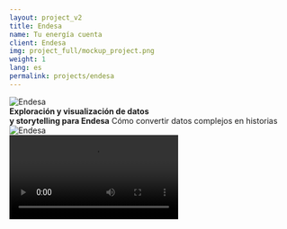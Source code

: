 ```yaml
---
layout: project_v2
title: Endesa
name: Tu energía cuenta
client: Endesa
img: project_full/mockup_project.png
weight: 1
lang: es
permalink: projects/endesa
---
```


<div class="w-100 mt5 mb7 hero">
  <div class="container h-100 flex flex-wrap flex-nowrap-ns items-center justify-between">
    <div class="w-100 w-20-ns mt5 mb4 mt0-ns mb0-ns"><img src="{% asset 'project_full/endesa_logo' @path %}" alt="Endesa" /></div>
    <div class="w-100 w-40-ns f3">
      <strong class="db mb2">
        Exploración y visualización de datos<br />
        y storytelling para Endesa</strong>
      <span class="db fw3">Cómo convertir datos complejos en historias</span>
    </div>
    <div class="w-34-ns mt5-ns mr4-ns nl5 nr4 relative">
      <img src="{% asset 'project_full/mobile_screenshot_1' @path %}" alt="Endesa" />
      <div class="absolute" style="top: 14.4%; left: 21%; width: 67.715%; height: 100%;">
        <div class="absolute overflow-y-hidden" style="height: 72.045%; border-bottom-left-radius: 10% 5%; border-bottom-right-radius: 10% 5%;">
          <video class="w-100" src="{% asset 'project_full/video/coverymovilscrollytelling.mp4' @path %}" autoplay loop></video>
        </div>
      </div>
    </div>
  </div>
</div>

<div class="dn-ns">
  <div class="mb7 cf"></div>
  <div class="mb6 cf"></div>
</div>

<div class="container cf">
  <div class="sidebar fl dn db-ns">
    <ul class="list f7 pl0 pr5">
      <li class="mb3 pointer"><a class="link" href="#proyecto">El proyecto</a></li>
      <li class="mb3 pointer"><a class="link" href="#claves">Claves</a></li>
      <li class="mb3 pointer"><a class="link" href="#storytelling">Storytelling</a></li>
      <li class="mb3 pointer"><a class="link" href="#consumo-energia">Visualización</a></li>
      <li class="mb3 pointer"><a class="link" href="#analisis">Análisis de datos</a></li>
      <li class="mb3 pointer"><a class="link" href="#resultado">El resultado</a></li>
    </ul>
  </div>

  <div class="main fl w-100">
    <section class="mb5 mb6-ns">
      <div id="proyecto" class="anchor"></div>
      <div class="cf w-100 mb5 mb6-ns">
        <h3 class="fl w-100 w-col-a-ns mb4">Proyecto</h3>
        <div class="fl w-100 w-col-b-ns">
          <p>
            Tu energía cuenta es un site que explica cómo somos los hogares españoles de acuerdo a nuestro consumo de energía a través de
            análisis de datos, visualizaciones interactivas y reportajes periodísticos.
          </p>
          <p>
            Hemos analizado los datos de consumo eléctrico de millones de hogares españoles para definir una serie de tipos de hogares en
            base a su consumo eléctrico, su composición, y sus actividades.
          </p>
          <p>
            Hemos puesto en contexto los datos de consumo de Endesa con diversas fuentes externas para darles contexto y entender mejor cómo
            somos los hogares españoles. En colaboración con <a href="https://www.webedia.es" target="_blank">Webedia</a>. Visita el proyecto en <a href="https://tuenergiacuenta.es">tuenergiacuenta.es</a>.
          </p>
        </div>
      </div>
      <div id="claves" class="anchor"></div>
      <div class="cf w-100">
        <h3 class="fl w-100 w-col-a-ns mb4">Claves</h3>
        <div class="fl w-100 w-col-b-ns">
          <div class="flex mb5">
            <div class="w-50 pr3 pr5-ns">
              <img class="db mb4 h3" src="{% asset 'project_full/claves-1' @path %}" alt="Exploración y análisis de datos" />
              <strong class="db mb2">Exploración y análisis de datos</strong>
              <p>
                Análisis de millones de registros de consumo eléctrico horario y búsqueda de fuentes de datos públicas y abiertas para
                contextualizar y enriquecer los datos.
              </p>
            </div>
            <div class="w-50">
              <img class="db mb4 h3" src="{% asset 'project_full/claves-2' @path %}" alt="Visualizaciones" />
              <strong class="db mb2">Visualizaciones</strong>
              <p>
                Transformamos los datos complejos en visualizaciones que permiten comprender de forma intuitiva distintas facetas de los
                mismos.
              </p>
            </div>
          </div>
          <div class="flex">
            <div class="w-50 pr3 pr5-ns">
              <img class="db mb4 h3" src="{% asset 'project_full/claves-3' @path %}" alt="Storytelling" />
              <strong class="db mb2">Storytelling</strong>
              <p>Creamos historias a partir de los datos para conectar con los lectores.</p>
            </div>
            <div class="w-50">
              <img class="db mb4 h3" src="{% asset 'project_full/claves-4' @path %}" alt="Storytelling" />
              <strong class="db mb2">Mobile-first</strong>
              <p>Visualizaciones e historias pensadas para que funcionen en móvil de forma nativa.</p>
            </div>
          </div>
        </div>
      </div>
    </section>

    <div class="full-width cf mb5 mb6-ns overflow-hidden image-gallery" style="background-color: #fafafa">
      <h3 class="center mv4 mv5-ns">Iteraciones</h3>
      <div class="flex justify-center" style="margin-bottom: -20px">
        <img src="{% asset 'project_full/iterations_01' @path %}" />
        <img src="{% asset 'project_full/iterations_02' @path %}" />
        <img src="{% asset 'project_full/iterations_03' @path %}" />
        <img src="{% asset 'project_full/iterations_04' @path %}" />
        <img src="{% asset 'project_full/iterations_05' @path %}" />
      </div>
    </div>

    <div id="storytelling" class="anchor"></div>
    <section class="flex flex-wrap-reverse justify-center items-center mb5 mb6-ns">
      <div class="w-100 w-50-ns">
        <h3 class="mb4">Storytelling</h3>
        <p>
          ¿Cómo contar una historia compleja (qué dice el consumo eléctrico de los hogares españoles) en la que el lector a priori puede que
          no tenga demasiado interés?
        </p>
        <p>
          Propusimos utilizar un formato moderno que permite ser profuso en visualizaciones y elementos visuales al tiempo que se mantiene
          el patrón de interacción básico (el scroll). Con el scrollytelling combinamos textos y enfoque periodístico con visualizaciones
          que se transforman y actualizan para acompañar la historia y reforzar los elementos comunicativos.
        </p>
      </div>
      <div class="w-50 relative">
        <img src="{% asset 'project_full/mobile_screenshot_1' @path %}" />
        <div class="absolute" style="top: 14.615%; left: 21.457%; width: 67.715%; height: 100%;">
          <div class="absolute overflow-y-hidden" style="height: 72.045%; border-bottom-left-radius: 10% 5%; border-bottom-right-radius: 10% 5%;">
            <video class="w-100" src="{% asset 'project_full/video/coverymovilscrollytelling.mp4' @path %}" autoplay loop></video>
          </div>
        </div>
      </div>
    </section>

    <section class="mb5 mb6-ns relative">
      <img src="{% asset 'project_full/laptop_screenshot_1' @path %}" />
      <div class="absolute" style="top: 7.328%; left: 16.127%; width: 68.056%; height: 80.029%;">
        <video class="w-100 h-100" src="{% asset 'project_full/video/portatil_scrollytelling.mp4' @path %}" autoplay loop></video>
      </div>
    </section>

    <div id="consumo-energia" class="anchor"></div>
    <section class="mb5 mb6-ns">
      <h3 class="mb4">Visualizando cómo se consume la energía</h3>
      <p>
        Para complementar el scrollytelling hemos diseñado e implementado una serie de <strong>visualizaciones interactivas</strong> que
        exploran y profundizan en distintas dimensiones de los datos.
      </p>
      <p>
        ¿Qué hace cada hogar en cada momento? Analizando datos de consumo eléctrico horario y de la Encuesta de Empleo del Tiempo del INE,
        <strong>visualizamos qué está haciendo cada hogar en cada momento</strong>. Puedes ver de un vistazo cómo cambian las actividades en
        el mismo momento de un tipo de hogar a otro.
      </p>
    </section>

    <section class="center mb5 mb6-ns relative">
      <img src="{% asset 'project_full/mobile_screenshot_2' @path %}" />
      <div class="absolute" style="top: 9.182%; left: 35.4%; width: 32.78%; height: 100%;">
        <div class="absolute overflow-y-hidden" style="height: 77.6%; border-bottom-left-radius: 10% 5%; border-bottom-right-radius: 10% 5%;">
          <video class="w-100" src="{% asset 'project_full/video/movilcentralquehacenloshogares.mp4' @path %}" autoplay loop></video>
        </div>
      </div>
    </section>

    <div id="reto" class="anchor"></div>
    <section  class="mb5 mb6-ns">
      <p>
        <strong>¿Qué ocurre en las grandes ciudades cuando llega el verano?</strong> Analizamos las series temporales de datos para ver cómo
        afecta la llegada del verano en distintas localidades. ¿Se vacían las grandes ciudades? ¿El consumo en las zonas vacaciones aumenta
        considerablemente? La respuesta, de un vistazo.
      </p>
    </section>

    <section class="center mb5 mb6-ns">
      <img src="{% asset 'project_full/laptop_screenshot_2' @path %}" />
    </section>

    <div id="analisis" class="anchor"></div>
    <section  class="mb5 mb6-ns">
      <h3 class="mb4">Análisis de datos, ¿cómo lo hemos hecho?</h3>
      <p>
        Los datos esenciales han sido las curvas de consumo en Watios hora de millones de clientes de Endesa a lo largo de distintos
        periodos.
      </p>
      <p>
        Estas curvas han sido procesadas mediante técnicas de análisis de series temporales, lo que ha permitido eliminar el ruido y
        determinar la curva modelo de cada hogar. Sobre estas curvas ha realizado un proceso iterativo de entrenamiento y análisis de
        clusters hasta determinar unos conjuntos de hogares representativos, utilizando una función de entrenamiento que minimizaba la
        distancia de las curvas a todos los clusters.
      </p>
      <p>
        Estos clústers han permitido crear un modelo matemático de clasificación que ha sido empleado a lo largo del proyecto para
        clasificar subconjuntos de curvas, por ejemplo, curvas de cada una de las provincias españolas.
      </p>
      <p>
        Estos modelos también se han aplicado en la Encuesta de Empleo del Tiempo del INE. Para cada una de las actividades principales y
        secundarias y según si sucedían dentro o fuera de casa se han creado unas curvas “virtuales” de consumo eléctrico. Al aplicar dicho
        modelo se han extraído los hogares y las personas de cada una de las tipologías definidas por el cluster. Esto ha permitido extraer
        conclusiones de las actividades y los hábitos por tipología de hogar.
      </p>

      <img class="w-100 mt4" src="{% asset 'project_full/source_code' @path %}" />
    </section>

    <section class="mb5 mb6-ns">
      <div id="resultado" class="anchor"></div>
      <div class="cf">
        <h3 class="fl w-100 w-col-a-ns">Resultado</h3>
        <div class="fl w-100 w-col-b-ns">
          De una base de datos con cientos
          <strong
            >de millones de registros de clientes repartidos por toda España a visualizaciones que te permiten entender los datos</strong
          >
          de un vistazo y una historia para guiarte en su exploración, contextualizando con fuentes de datos externas para explicar otras
          facetas de los datos.
        </div>
      </div>
    </section>

    <div class="full-width mb5 mb6-ns">
      <img src="{% asset 'project_full/mockup_project' @path %}" />
    </div>

    <section class="mb5 mb6-ns">
      <h3 class="mb4">Iconos e ilustraciones</h3>
      <div class="flex flex-wrap justify-between items-end mb5">
        <div class="ma1 pa1">
          <img src="{% asset 'project_full/icon-0' @path %}" />
        </div>
        <div class="ma1 pa1">
          <img src="{% asset 'project_full/icon-1' @path %}" />
        </div>
        <div class="ma1 pa1">
          <img src="{% asset 'project_full/icon-2' @path %}" />
        </div>
        <div class="ma1 pa1">
          <img src="{% asset 'project_full/icon-3' @path %}" />
        </div>
        <div class="ma1 pa1">
          <img src="{% asset 'project_full/icon-4' @path %}" />
        </div>
        <div class="ma1 pa1">
          <img src="{% asset 'project_full/icon-5' @path %}" />
        </div>
        <div class="ma1 pa1">
          <img src="{% asset 'project_full/icon-6' @path %}" />
        </div>
        <div class="ma1 pa1">
          <img src="{% asset 'project_full/icon-7' @path %}" />
        </div>
        <div class="ma1 pa1">
          <img src="{% asset 'project_full/icon-8' @path %}" />
        </div>
        <div class="ma1 pa1">
          <img src="{% asset 'project_full/icon-9' @path %}" />
        </div>
        <div class="ma1 pa1">
          <img src="{% asset 'project_full/icon-10' @path %}" />
        </div>
        <div class="ma1 pa1">
          <img src="{% asset 'project_full/icon-11' @path %}" />
        </div>
        <div class="ma1 pa1">
          <img src="{% asset 'project_full/icon-12' @path %}" />
        </div>
      </div>

      <div class="flex flex-wrap justify-between items-end mb5">
        <div class="pa1 ma1">
          <img src="{% asset 'project_full/user-1' @path %}" />
        </div>
        <div class="pa1 ma1">
          <img src="{% asset 'project_full/user-2' @path %}" />
        </div>
        <div class="pa1 ma1">
          <img src="{% asset 'project_full/user-3' @path %}" />
        </div>
        <div class="pa1 ma1">
          <img src="{% asset 'project_full/user-4' @path %}" />
        </div>
        <div class="pa1 ma1">
          <img src="{% asset 'project_full/user-5' @path %}" />
        </div>
        <div class="pa1 ma1">
          <img src="{% asset 'project_full/user-6' @path %}" />
        </div>
      </div>

      <div class="flex flex-wrap justify-center items-end mb5">
        <div class="ma2 pa2">
          <img src="{% asset 'project_full/ilustracion1' @path %}" />
        </div>
        <div class="ma2 pa2">
          <img src="{% asset 'project_full/ilustracion2' @path %}" />
        </div>
        <div class="ma2 pa2">
          <img src="{% asset 'project_full/ilustracion3' @path %}" />
        </div>
        <div class="ma2 pa2">
          <img src="{% asset 'project_full/ilustracion4' @path %}" />
        </div>
        <div class="ma2 pa2">
          <img src="{% asset 'project_full/ilustracion5' @path %}" />
        </div>
        <div class="ma2 pa2">
          <img src="{% asset 'project_full/ilustracion6' @path %}" />
        </div>
      </div>
    </section>

    <section>
      <div class="cf">
        <h3 class="fl w-100 w-col-a-ns">Skills</h3>
        <ul class="fl w-100 w-col-b-ns list pl0">
          <li class="mb2">Análisis de datos</li>
          <li class="mb2">Visualización</li>
          <li class="mb2">Front-end</li>
          <li class="mb2">Diseño visual</li>
        </ul>
      </div>
    </section>

  </div>
</div>
